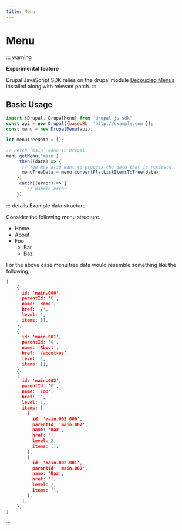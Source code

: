 ```yaml
---
title: Menu
---
```


# Menu  <Badge type="warning" text="draft" vertical="top" />

::: warning 

**Experimental feature**

Drupal JavaScript SDK relies on the drupal module [Decoupled Menus](https://www.drupal.org/project/decoupled_menus) installed along with relevant patch.
:::

## Basic Usage

```js {8}
import {Drupal, DrupalMenu} from 'drupal-js-sdk'
const api = new Drupal({baseURL: 'http://example.com'});
const menu = new DrupalMenu(api);

let menuTreeData = [];

// Fetch `main` menu in Drupal.
menu.getMenu('main')
    .then((data) => {
      // You may also want to process the data that is recieved.
      menuTreeData = menu.convertFlatListItemsToTree(data);
    })
    .catch((error) => {
        // Handle error. 
    }) 
```

::: details Example data structure

Consider the following menu structure.

- Home
- About
- Foo
    - Bar
    - Baz

For the above case menu tree data would resemble something like the following,
```json
[
    {
      id: 'main.000',
      parentId: '0',
      name: 'Home',
      href: '/',
      level: 1,
      items: [],
    },
    {
      id: 'main.001',
      parentId: '0',
      name: 'About',
      href: '/about-us',
      level: 1,
      items: [],
    },
    {
      id: 'main.002',
      parentId: '0',
      name: 'Foo',
      href: '',
      level: 1,
      items: [
        {
          id: 'main.002.000',
          parentId: 'main.002',
          name: 'Bar',
          href: '',
          level: 2,
          items: [],
        },
        {
          id: 'main.002.001',
          parentId: 'main.002',
          name: 'Baz',
          href: '',
          level: 2,
          items: [],
        },
      ],
    },
]
```
:::